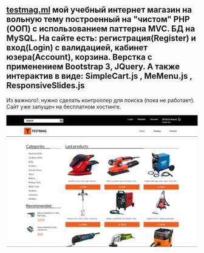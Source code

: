 [testmag.ml](http:/testmag.ml) мой учебный интернет магазин на вольную тему построенный на "чистом" PHP (ООП) с использованием паттерна MVC. БД на MySQL. На сайте есть: регистрация(Register) и вход(Login) с валидацией, кабинет юзера(Account), корзина. Верстка с применением Bootstrap 3, JQuery. А также интерактив в виде: SimpleCart.js , MeMenu.js , ResponsiveSlides.js  
------------------------------------------------------------------------------------------------------------------------------------------
Из важного!: нужно сделать контроллер для поиска (пока не работает).
Сайт уже запущен на бесплатном хостинге.

![alt text](https://github.com/MaksimSergeev/testmag/blob/master/testmag.JPG)
